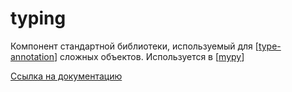 # typing

Компонент стандартной библиотеки, используемый для [[type-annotation]] сложных объектов. Используется в [[mypy]]

[Ссылка на документацию](https://docs.python.org/3/library/typing.html#module-typing)

[//begin]: # "Autogenerated link references for markdown compatibility"
[type-annotation]: notes/type-annotation "Анотация типов в python"
[mypy]: notes/mypy "mypy"
[//end]: # "Autogenerated link references"